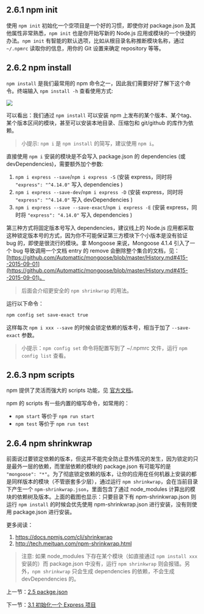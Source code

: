 ## 2.6.1 npm init

使用 `npm init` 初始化一个空项目是一个好的习惯，即使你对 package.json 及其他属性非常熟悉，`npm init` 也是你开始写新的 Node.js 应用或模块的一个快捷的办法。`npm init` 有智能的默认选项，比如从根目录名称推断模块名称，通过 `~/.npmrc` 读取你的信息，用你的 Git 设置来确定 repository 等等。

## 2.6.2 npm install

`npm install` 是我们最常用的 npm 命令之一，因此我们需要好好了解下这个命令。终端输入 `npm install -h` 查看使用方式:

![](./img/2.6.1.png)

可以看出：我们通过 `npm install` 可以安装 npm 上发布的某个版本、某个tag、某个版本区间的模块，甚至可以安装本地目录、压缩包和 git/github 的库作为依赖。

> 小提示: `npm i` 是 `npm install` 的简写，建议使用 `npm i`。

直接使用 `npm i` 安装的模块是不会写入 package.json 的 dependencies (或 devDependencies)，需要额外加个参数:

1. `npm i express --save`/`npm i express -S` (安装 express，同时将 `"express": "^4.14.0"` 写入 dependencies )
2. `npm i express --save-dev`/`npm i express -D` (安装 express，同时将 `"express": "^4.14.0"` 写入 devDependencies )
3. `npm i express --save --save-exact`/`npm i express -E` (安装 express，同时将 `"express": "4.14.0"` 写入 dependencies )

第三种方式将固定版本号写入 dependencies，建议线上的 Node.js 应用都采取这种锁定版本号的方式，因为你不可能保证第三方模块下个小版本是没有验证 bug 的，即使是很流行的模块。拿 Mongoose 来说，Mongoose 4.1.4 引入了一个 bug 导致调用一个文档 entry 的 remove 会删除整个集合的文档，见：[https://github.com/Automattic/mongoose/blob/master/History.md#415--2015-09-01](https://github.com/Automattic/mongoose/blob/master/History.md#415--2015-09-01)。

> 后面会介绍更安全的 `npm shrinkwrap` 的用法。

运行以下命令：

```sh
npm config set save-exact true
```

这样每次 `npm i xxx --save` 的时候会锁定依赖的版本号，相当于加了 `--save-exact` 参数。

> 小提示：`npm config set` 命令将配置写到了 ~/.npmrc 文件，运行 `npm config list` 查看。

## 2.6.3 npm scripts

npm 提供了灵活而强大的 scripts 功能，见 [官方文档](https://docs.npmjs.com/misc/scripts)。

npm 的 scripts 有一些内置的缩写命令，如常用的：

- `npm start` 等价于 `npm run start` 
- `npm test` 等价于 `npm run test` 

## 2.6.4 npm shrinkwrap

前面说过要锁定依赖的版本，但这并不能完全防止意外情况的发生，因为锁定的只是最外一层的依赖，而里层依赖的模块的 package.json 有可能写的是 `"mongoose": "*"`。为了彻底锁定依赖的版本，让你的应用在任何机器上安装的都是同样版本的模块（不管嵌套多少层），通过运行 `npm shrinkwrap`，会在当前目录下产生一个 `npm-shrinkwrap.json`，里面包含了通过 node_modules 计算出的模块的依赖树及版本。上面的截图也显示：只要目录下有 npm-shrinkwrap.json 则运行 `npm install` 的时候会优先使用 npm-shrinkwrap.json 进行安装，没有则使用 package.json 进行安装。

更多阅读：

1. https://docs.npmjs.com/cli/shrinkwrap
2. http://tech.meituan.com/npm-shrinkwrap.html

> 注意: 如果 node_modules 下存在某个模块（如直接通过 `npm install xxx` 安装的）而 package.json 中没有，运行 `npm shrinkwrap` 则会报错。另外，`npm shrinkwrap` 只会生成 dependencies 的依赖，不会生成 devDependencies 的。

上一节：[2.5 packge.json](https://github.com/nswbmw/N-blog/blob/master/book/2.5%20package.json.md)

下一节：[3.1 初始化一个 Express 项目](https://github.com/nswbmw/N-blog/blob/master/book/3.1%20%E5%88%9D%E5%A7%8B%E5%8C%96%E4%B8%80%E4%B8%AA%20Express%20%E9%A1%B9%E7%9B%AE.md)
